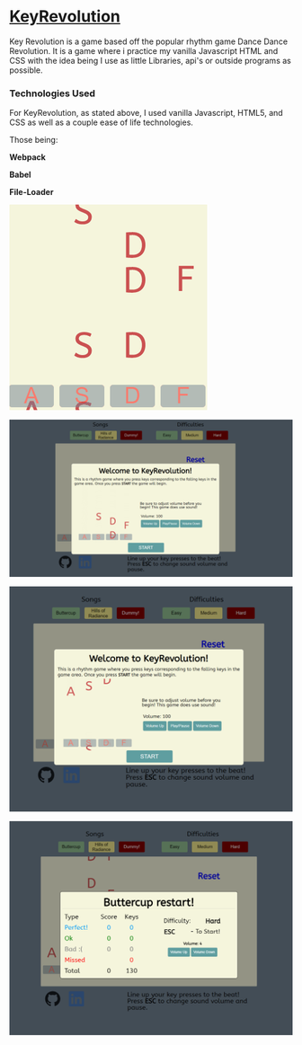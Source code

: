 # [KeyRevolution](https://alexarchibeque.github.io/KeyRevolution/)

Key Revolution is a game based off the popular rhythm game Dance Dance Revolution. 
It is a game where i practice my vanilla Javascript HTML and CSS with the idea being I use as little Libraries, api's or outside programs as possible.

### Technologies Used

For KeyRevolution, as stated above, I used vanilla Javascript, HTML5, and CSS as well as a couple ease of life technologies.

Those being: 

**Webpack**

**Babel**

**File-Loader**

![alt-text](https://github.com/AlexArchibeque/KeyRevolution/blob/main/imgs/PlayingGif.gif "Playing the Game")

![alt-text](https://github.com/AlexArchibeque/KeyRevolution/blob/main/imgs/KeyRevolution.png "Playing the Game")

![alt-text](https://github.com/AlexArchibeque/KeyRevolution/blob/main/imgs/KEyRevFront.png "Playing the Game")

![alt-text](https://github.com/AlexArchibeque/KeyRevolution/blob/main/imgs/ButterCupRestart.png "Playing the Game")